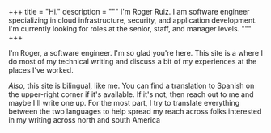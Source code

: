 +++
title = "Hi."
description = """
I'm Roger Ruiz. I am software engineer specializing in cloud
infrastructure, security, and application development. I'm currently
looking for roles at the senior, staff, and manager levels.
"""
+++

I‘m Roger, a software engineer. I'm so glad you're here. This site is a where I
do most of my technical writing and discuss a bit of my experiences at the
places I've worked.

_Also_, this site is bilingual, like me. You can find a translation to Spanish on the
upper-right corner if it's available. If it's not, then reach out to me and
maybe I'll write one up. For the most part, I try to translate everything
between the two languages to help spread my reach across folks interested in my
writing across north and south America
